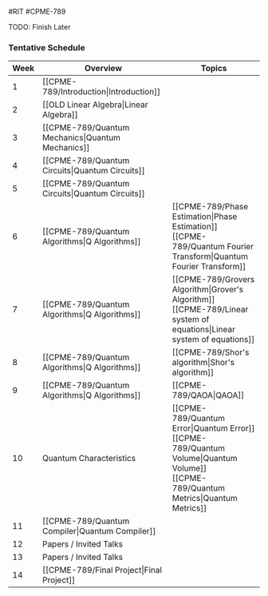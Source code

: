 #RIT #CPME-789

TODO: Finish Later
### Tentative Schedule
Week | Overview | Topics
------ | ------ | -------
1 | [[CPME-789/Introduction\|Introduction]]
2 | [[OLD Linear Algebra\|Linear Algebra]]
3 | [[CPME-789/Quantum Mechanics\|Quantum Mechanics]]
4 | [[CPME-789/Quantum Circuits\|Quantum Circuits]]
5 | [[CPME-789/Quantum Circuits\|Quantum Circuits]]
6 | [[CPME-789/Quantum Algorithms\|Q Algorithms]] | [[CPME-789/Phase Estimation\|Phase Estimation]]<br>[[CPME-789/Quantum Fourier Transform\|Quantum Fourier Transform]]
7 | [[CPME-789/Quantum Algorithms\|Q Algorithms]] | [[CPME-789/Grovers Algorithm\|Grover's Algorithm]]<br>[[CPME-789/Linear system of equations\|Linear system of equations]]
8 | [[CPME-789/Quantum Algorithms\|Q Algorithms]] | [[CPME-789/Shor's algorithm\|Shor's algorithm]]
9 | [[CPME-789/Quantum Algorithms\|Q Algorithms]] | [[CPME-789/QAOA\|QAOA]]
10 | Quantum Characteristics | [[CPME-789/Quantum Error\|Quantum Error]]<br>[[CPME-789/Quantum Volume\|Quantum Volume]]<br>[[CPME-789/Quantum Metrics\|Quantum Metrics]]
11 | [[CPME-789/Quantum Compiler\|Quantum Compiler]]
12 | Papers / Invited Talks
13 | Papers / Invited Talks
14 | [[CPME-789/Final Project\|Final Project]]
